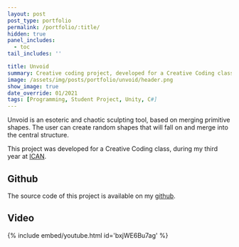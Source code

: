 ```yaml
---
layout: post
post_type: portfolio
permalink: /portfolio/:title/
hidden: true
panel_includes:
  - toc
tail_includes: ''

title: Unvoid
summary: Creative coding project, developed for a Creative Coding class, during my third year at ICAN.
image: /assets/img/posts/portfolio/unvoid/header.png
show_image: true
date_override: 01/2021
tags: [Programming, Student Project, Unity, C#]
---
```


Unvoid is an esoteric and chaotic sculpting tool, based on merging primitive shapes. The user can create random shapes that will fall on and merge into the central structure.

This project was developed for a Creative Coding class, during my third year at [ICAN](https://www.ican-design.fr/).

## Github

The source code of this project is available on my [github](https://github.com/Orso2p2n/unvoid).

## Video

{% include embed/youtube.html id='bxjWE6Bu7ag' %}
